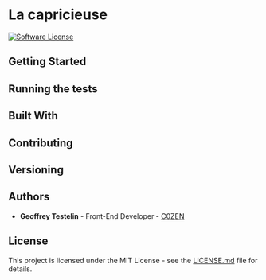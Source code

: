 # La capricieuse

[![Software License](https://img.shields.io/badge/license-MIT-brightgreen.svg?style=flat)](LICENSE)

## Getting Started

## Running the tests

## Built With

## Contributing

## Versioning

## Authors

* **Geoffrey Testelin** - Front-End Developer - [C0ZEN](https://github.com/C0ZEN)

## License

This project is licensed under the MIT License - see the [LICENSE.md](LICENSE.md) file for details.